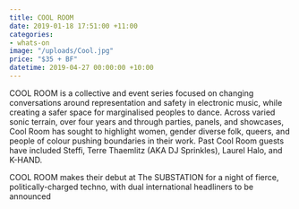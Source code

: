 ```yaml
---
title: COOL ROOM
date: 2019-01-18 17:51:00 +11:00
categories:
- whats-on
image: "/uploads/Cool.jpg"
price: "$35 + BF"
datetime: 2019-04-27 00:00:00 +10:00
---
```


COOL ROOM is a collective and event series focused on changing conversations around representation and safety in electronic music, while creating a safer space for marginalised peoples to dance. Across varied sonic terrain, over four years and through parties, panels, and showcases, Cool Room has sought to highlight women, gender diverse folk, queers, and people of colour pushing boundaries in their work. Past Cool Room guests have included Steffi, Terre Thaemlitz (AKA DJ Sprinkles), Laurel Halo, and K-HAND.

COOL ROOM makes their debut at The SUBSTATION for a night of fierce, politically-charged techno, with dual international headliners to be announced

